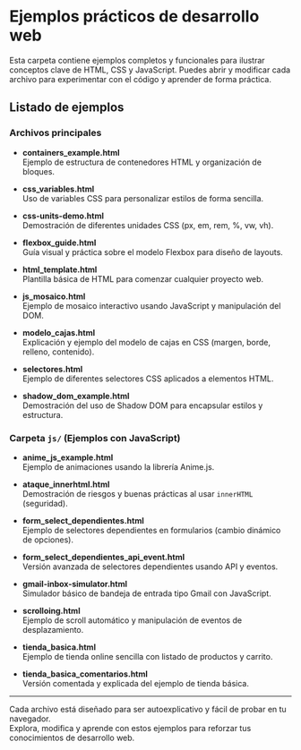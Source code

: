 # Ejemplos prácticos de desarrollo web

Esta carpeta contiene ejemplos completos y funcionales para ilustrar conceptos clave de HTML, CSS y JavaScript. Puedes abrir y modificar cada archivo para experimentar con el código y aprender de forma práctica.

## Listado de ejemplos

### Archivos principales

- **containers_example.html**  
  Ejemplo de estructura de contenedores HTML y organización de bloques.

- **css_variables.html**  
  Uso de variables CSS para personalizar estilos de forma sencilla.

- **css-units-demo.html**  
  Demostración de diferentes unidades CSS (px, em, rem, %, vw, vh).

- **flexbox_guide.html**  
  Guía visual y práctica sobre el modelo Flexbox para diseño de layouts.

- **html_template.html**  
  Plantilla básica de HTML para comenzar cualquier proyecto web.

- **js_mosaico.html**  
  Ejemplo de mosaico interactivo usando JavaScript y manipulación del DOM.

- **modelo_cajas.html**  
  Explicación y ejemplo del modelo de cajas en CSS (margen, borde, relleno, contenido).

- **selectores.html**  
  Ejemplo de diferentes selectores CSS aplicados a elementos HTML.

- **shadow_dom_example.html**  
  Demostración del uso de Shadow DOM para encapsular estilos y estructura.

### Carpeta `js/` (Ejemplos con JavaScript)

- **anime_js_example.html**  
  Ejemplo de animaciones usando la librería Anime.js.

- **ataque_innerhtml.html**  
  Demostración de riesgos y buenas prácticas al usar `innerHTML` (seguridad).

- **form_select_dependientes.html**  
  Ejemplo de selectores dependientes en formularios (cambio dinámico de opciones).

- **form_select_dependientes_api_event.html**  
  Versión avanzada de selectores dependientes usando API y eventos.

- **gmail-inbox-simulator.html**  
  Simulador básico de bandeja de entrada tipo Gmail con JavaScript.

- **scrolloing.html**  
  Ejemplo de scroll automático y manipulación de eventos de desplazamiento.

- **tienda_basica.html**  
  Ejemplo de tienda online sencilla con listado de productos y carrito.

- **tienda_basica_comentarios.html**  
  Versión comentada y explicada del ejemplo de tienda básica.

---

Cada archivo está diseñado para ser autoexplicativo y fácil de probar en tu navegador.  
Explora, modifica y aprende con estos ejemplos para reforzar tus conocimientos de desarrollo web.